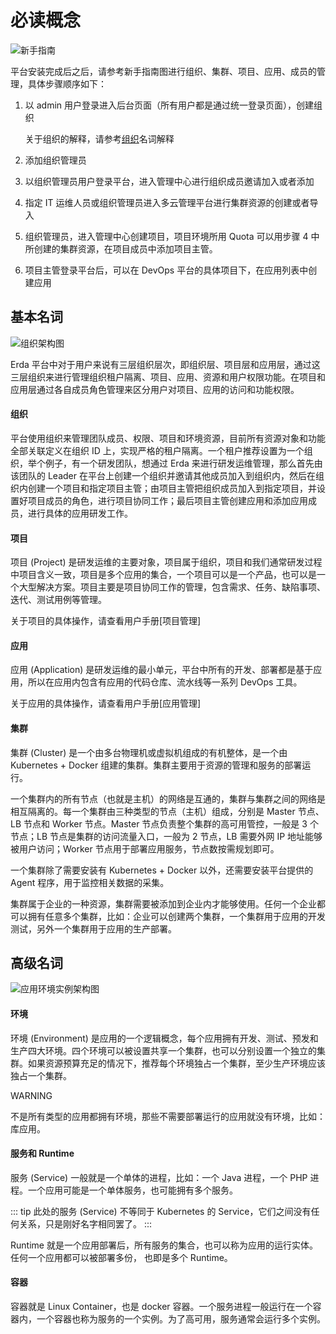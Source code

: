 # 必读概念

![新手指南](http://terminus-paas.oss-cn-hangzhou.aliyuncs.com/paas-doc/2021/07/18/2fecd25d-0f70-4459-82ed-6af06f022335.png)

平台安装完成后之后，请参考新手指南图进行组织、集群、项目、应用、成员的管理，具体步骤顺序如下：

1. 以 admin 用户登录进入后台页面（所有用户都是通过统一登录页面），创建组织

   关于组织的解释，请参考[组织](./组织)名词解释

2. 添加组织管理员

3. 以组织管理员用户登录平台，进入管理中心进行组织成员邀请加入或者添加

4. 指定 IT 运维人员或组织管理员进入多云管理平台进行集群资源的创建或者导入

5. 组织管理员，进入管理中心创建项目，项目环境所用 Quota 可以用步骤 4 中所创建的集群资源，在项目成员中添加项目主管。

6. 项目主管登录平台后，可以在 DevOps 平台的具体项目下，在应用列表中创建应用

## 基本名词

![组织架构图](http://terminus-paas.oss-cn-hangzhou.aliyuncs.com/paas-doc/2021/07/18/55cbf305-035d-49bd-8670-771b620d1cd3.png)

Erda 平台中对于用户来说有三层组织层次，即组织层、项目层和应用层，通过这三层组织来进行管理组织租户隔离、项目、应用、资源和用户权限功能。在项目和应用层通过各自成员角色管理来区分用户对项目、应用的访问和功能权限。

#### 组织
平台使用组织来管理团队成员、权限、项目和环境资源，目前所有资源对象和功能全部关联定义在组织 ID 上，实现严格的租户隔离。一个租户推荐设置为一个组织，举个例子，有一个研发团队，想通过 Erda 来进行研发运维管理，那么首先由该团队的 Leader 在平台上创建一个组织并邀请其他成员加入到组织内，然后在组织内创建一个项目和指定项目主管；由项目主管把组织成员加入到指定项目，并设置好项目成员的角色，进行项目协同工作；最后项目主管创建应用和添加应用成员，进行具体的应用研发工作。

#### 项目
项目 (Project) 是研发运维的主要对象，项目属于组织，项目和我们通常研发过程中项目含义一致，项目是多个应用的集合，一个项目可以是一个产品，也可以是一个大型解决方案。项目主要是项目协同工作的管理，包含需求、任务、缺陷事项、迭代、测试用例等管理。

关于项目的具体操作，请查看用户手册[项目管理]

#### 应用
应用 (Application) 是研发运维的最小单元，平台中所有的开发、部署都是基于应用，所以在应用内包含有应用的代码仓库、流水线等一系列 DevOps 工具。

关于应用的具体操作，请查看用户手册[应用管理]

#### 集群
集群 (Cluster) 是一个由多台物理机或虚拟机组成的有机整体，是一个由 Kubernetes + Docker 组建的集群。集群主要用于资源的管理和服务的部署运行。

一个集群内的所有节点（也就是主机）的网络是互通的，集群与集群之间的网络是相互隔离的。每一个集群由三种类型的节点（主机）组成，分别是 Master 节点、LB 节点和 Worker 节点。Master 节点负责整个集群的高可用管控，一般是 3 个节点；LB 节点是集群的访问流量入口，一般为 2 节点，LB 需要外网 IP 地址能够被用户访问；Worker 节点用于部署应用服务，节点数按需规划即可。

一个集群除了需要安装有 Kubernetes + Docker 以外，还需要安装平台提供的 Agent 程序，用于监控相关数据的采集。

集群属于企业的一种资源，集群需要被添加到企业内才能够使用。任何一个企业都可以拥有任意多个集群，比如：企业可以创建两个集群，一个集群用于应用的开发测试，另外一个集群用于应用的生产部署。

## 高级名词

![应用环境实例架构图](http://terminus-paas.oss-cn-hangzhou.aliyuncs.com/paas-doc/2021/07/18/ef25e765-f783-42ef-a8fa-d9cd319ff412.png)

#### 环境

环境 (Environment) 是应用的一个逻辑概念，每个应用拥有开发、测试、预发和生产四大环境。四个环境可以被设置共享一个集群，也可以分别设置一个独立的集群。如果资源预算充足的情况下，推荐每个环境独占一个集群，至少生产环境应该独占一个集群。

WARNING

不是所有类型的应用都拥有环境，那些不需要部署运行的应用就没有环境，比如：库应用。

#### 服务和 Runtime

服务 (Service) 一般就是一个单体的进程，比如：一个 Java 进程，一个 PHP 进程。一个应用可能是一个单体服务，也可能拥有多个服务。

::: tip
此处的服务 (Service) 不等同于 Kubernetes 的 Service，它们之间没有任何关系，只是刚好名字相同罢了。
:::

Runtime 就是一个应用部署后，所有服务的集合，也可以称为应用的运行实体。任何一个应用都可以被部署多份， 也即是多个 Runtime。

#### 容器

容器就是 Linux Container，也是 docker 容器。一个服务进程一般运行在一个容器内，一个容器也称为服务的一个实例。为了高可用，服务通常会运行多个实例。

